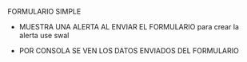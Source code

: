 FORMULARIO SIMPLE


* MUESTRA UNA ALERTA AL ENVIAR EL FORMULARIO
para crear la alerta use swal 

* POR CONSOLA SE VEN LOS DATOS ENVIADOS DEL FORMULARIO
